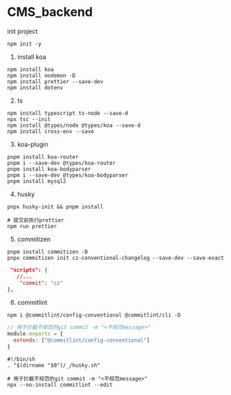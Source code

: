 # CMS_backend

init project

```
npm init -y
```

1. install koa

```
npm install koa
npm install nodemon -D
npm install prettier --save-dev
npm install dotenv
```

2. ts

```
npm install typescript ts-node --save-d
npx tsc --init
npm install @types/node @types/koa --save-d
npm install cross-env --save
```

3. koa-plugin

```
pnpm install koa-router
pnpm i --save-dev @types/koa-router
pnpm install koa-bodyparser
pnpm i --save-dev @types/koa-bodyparser
pnpm install mysql2
```

4. husky

```
pnpx husky-init && pnpm install
```

```..husky\pre-commit
# 提交前执行prettier
npm run prettier
```

5. commitizen

```
pnpm install commitizen -D
pnpx commitizen init cz-conventional-changelog --save-dev --save-exact
```

```package.json
 "scripts": {
   //...
    "commit": "cz"
},
```

6. commitlint

```
npm i @commitlint/config-conventional @commitlint/cli -D
```

```commitlint.config.js
// 用于拦截不规范的git commit -m "<不规范message>"
module.exports = {
  extends: ["@commitlint/config-conventional"]
}
```

```..husky\commit-msg
#!/bin/sh
. "$(dirname "$0")/_/husky.sh"

# 用于拦截不规范的git commit -m "<不规范message>"
npx --no-install commitlint --edit
```

